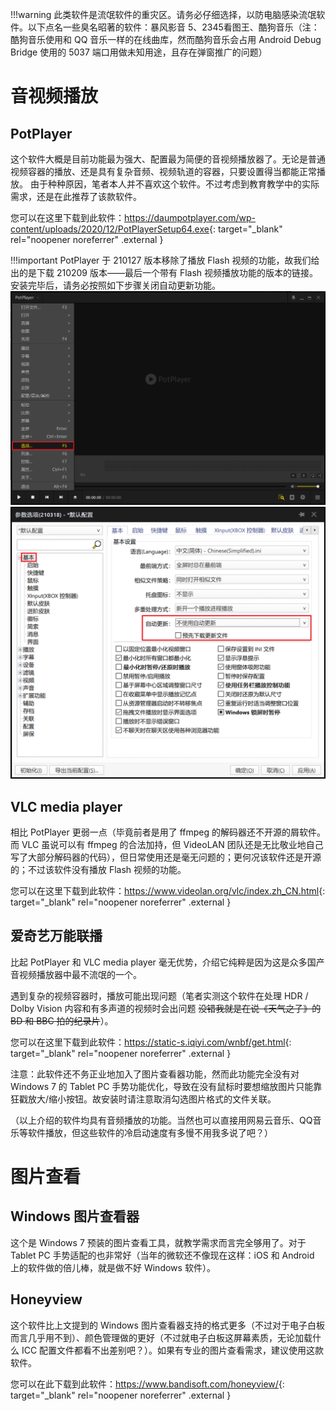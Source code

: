 !!!warning
	此类软件是流氓软件的重灾区。请务必仔细选择，以防电脑感染流氓软件。以下点名一些臭名昭著的软件：暴风影音 5、2345看图王、酷狗音乐（注：酷狗音乐使用和 QQ 音乐一样的在线曲库，然而酷狗音乐会占用 Android Debug Bridge 使用的 5037 端口用做未知用途，且存在弹窗推广的问题）

# 音视频播放 
## PotPlayer
这个软件大概是目前功能最为强大、配置最为简便的音视频播放器了。无论是普通视频容器的播放、还是具有复杂音频、视频轨道的容器，只要设置得当都能正常播放。
由于种种原因，笔者本人并不喜欢这个软件。不过考虑到教育教学中的实际需求，还是在此推荐了该款软件。

您可以在这里下载到此软件：<https://daumpotplayer.com/wp-content/uploads/2020/12/PotPlayerSetup64.exe>{: target="_blank" rel="noopener noreferrer" .external }

!!!important
	PotPlayer 于 210127 版本移除了播放 Flash 视频的功能，故我们给出的是下载 210209 版本——最后一个带有 Flash 视频播放功能的版本的链接。安装完毕后，请务必按照如下步骤关闭自动更新功能。  
	![Step 1](./images/disable-potplayer-update-1.png)  
	![Step 2](./images/disable-potplayer-update-2.png)

## VLC media player
相比 PotPlayer 更弱一点（毕竟前者是用了 ffmpeg 的解码器还不开源的屑软件。而 VLC 虽说可以有 ffmpeg 的合法加持，但 VideoLAN 团队还是无比敬业地自己写了大部分解码器的代码），但日常使用还是毫无问题的；更何况该软件还是开源的；不过该软件没有播放 Flash 视频的功能。

您可以在这里下载到此软件：<https://www.videolan.org/vlc/index.zh_CN.html>{: target="_blank" rel="noopener noreferrer" .external }

## 爱奇艺万能联播
比起 PotPlayer 和 VLC media player 毫无优势，介绍它纯粹是因为这是众多国产音视频播放器中最不流氓的一个。

遇到复杂的视频容器时，播放可能出现问题（笔者实测这个软件在处理 HDR / Dolby Vision 内容和有多声道的视频时会出问题 ~~没错我就是在说《天气之子》的 BD 和 BBC 拍的纪录片~~）。

您可以在这里下载到此软件：<https://static-s.iqiyi.com/wnbf/get.html>{: target="_blank" rel="noopener noreferrer" .external }

注意：此软件还不务正业地加入了图片查看器功能，然而此功能完全没有对 Windows 7 的 Tablet PC 手势功能优化，导致在没有鼠标时要想缩放图片只能靠狂戳放大/缩小按钮。故安装时请注意取消勾选图片格式的文件关联。

（以上介绍的软件均具有音频播放的功能。当然也可以直接用网易云音乐、QQ音乐等软件播放，但这些软件的冷启动速度有多慢不用我多说了吧？）

# 图片查看
## Windows 图片查看器
这个是 Windows 7 预装的图片查看工具，就教学需求而言完全够用了。对于 Tablet PC 手势适配的也非常好（当年的微软还不像现在这样：iOS 和 Android 上的软件做的倍儿棒，就是做不好 Windows 软件）。

## Honeyview
这个软件比上文提到的 Windows 图片查看器支持的格式更多（不过对于电子白板而言几乎用不到）、颜色管理做的更好（不过就电子白板这屏幕素质，无论加载什么 ICC 配置文件都看不出差别吧？）。如果有专业的图片查看需求，建议使用这款软件。

您可以在此下载到此软件：<https://www.bandisoft.com/honeyview/>{: target="_blank" rel="noopener noreferrer" .external }

